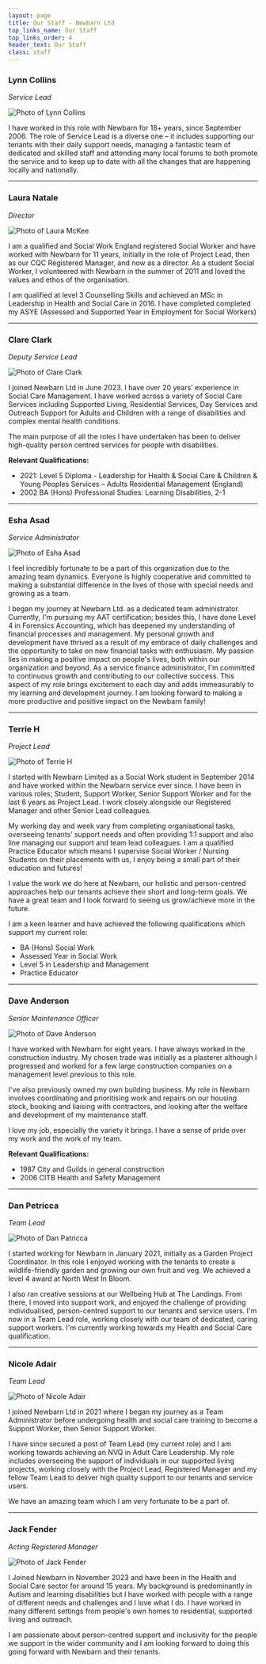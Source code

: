 ```yaml
---
layout: page
title: Our Staff - Newbarn Ltd
top_links_name: Our Staff
top_links_order: 4
header_text: Our Staff
class: staff
---
```


### **Lynn Collins**

_Service Lead_

![Photo of Lynn Collins](/img/lynn-collins.jpg)

I have worked in this role with Newbarn for 18+ years, since September 2006. The role of Service Lead is a diverse one – it includes supporting our tenants with their daily support needs, managing a fantastic team of dedicated and skilled staff and attending many local forums to both promote the service and to keep up to date with all the changes that are happening locally and nationally.

---

### **Laura Natale**

_Director_

![Photo of Laura McKee](/img/laura-mckee.jpg)

I am a qualified and Social Work England registered Social Worker and have worked with Newbarn for 11 years, initially in the role of Project Lead, then as our CQC Registered Manager, and now as a director. As a student Social Worker, I volunteered with Newbarn in the summer of 2011 and loved the values and ethos of the organisation.

I am qualified at level 3 Counselling Skills and achieved an MSc in Leadership in Health and Social Care in 2016. I have completed completed my ASYE (Assessed and Supported Year in Employment for Social Workers)

---

### **Clare Clark**

_Deputy Service Lead_

![Photo of Clare Clark](/img/clare-clark.jpg)

I joined Newbarn Ltd in June 2023. I have over 20 years’ experience in Social Care Management. I have worked across a variety of Social Care Services including Supported Living, Residential Services, Day Services and Outreach Support for Adults and Children with a range of disabilities and complex mental health conditions.

The main purpose of all the roles I have undertaken has been to deliver high-quality person centred services for people with disabilities.

**Relevant Qualifications:**

- 2021: Level 5 Diploma - Leadership for Health & Social Care & Children & Young Peoples Services – Adults Residential Management (England)
- 2002 BA (Hons) Professional Studies: Learning Disabilities, 2-1

---

### **Esha Asad**

_Service Administrator_

![Photo of Esha Asad](/img/esha-asad.jpg)

I feel incredibly fortunate to be a part of this organization due to the amazing team dynamics. Everyone is highly cooperative and committed to making a substantial difference in the lives of those with special needs and growing as a team.

I began my journey at Newbarn Ltd. as a dedicated team administrator. Currently, I'm pursuing my AAT certification; besides this, I have done Level 4 in Forensics Accounting, which has deepened my understanding of financial processes and management. My personal growth and development have thrived as a result of my embrace of daily challenges and the opportunity to take on new financial tasks with enthusiasm. My passion lies in making a positive impact on people's lives, both within our organization and beyond. As a service finance administrator, I'm committed to continuous growth and contributing to our collective success. This aspect of my role brings excitement to each day and adds immeasurably to my learning and development journey. I am looking forward to making a more productive and positive impact on the Newbarn family!

---

### **Terrie H**

_Project Lead_

![Photo of Terrie H](/img/terrie-h.jpg)

I started with Newbarn Limited as a Social Work student in September 2014 and have worked within the Newbarn service ever since. I have been in various roles; Student, Support Worker, Senior Support Worker and for the last 6 years as Project Lead. I work closely alongside our Registered Manager and other Senior Lead colleagues.

My working day and week vary from completing organisational tasks, overseeing tenants’ support needs and often providing 1:1 support and also line managing our support and team lead colleagues. I am a qualified Practice Educator which means I supervise Social Worker / Nursing Students on their placements with us, I enjoy being a small part of their education and futures!

I value the work we do here at Newbarn, our holistic and person-centred approaches help our tenants achieve their short and long-term goals. We have a great team and I look forward to seeing us grow/achieve more in the future.

I am a keen learner and have achieved the following qualifications which support my current role:

- BA (Hons) Social Work
- Assessed Year in Social Work
- Level 5 in Leadership and Management
- Practice Educator

---

### **Dave Anderson**

_Senior Maintenance Officer_

![Photo of Dave Anderson](/img/dave-anderson.jpg)

I have worked with Newbarn for eight years. I have always worked in the construction industry. My chosen trade was initially as a plasterer although I progressed and worked for a few large construction companies on a management level previous to this role.

I've also previously owned my own building business. My role in Newbarn involves coordinating and prioritising work and repairs on our housing stock, booking and liaising with contractors, and looking after the welfare and development of my maintenance staff.

I love my job, especially the variety it brings. I have a sense of pride over my work and the work of my team.

**Relevant Qualifications:**

- 1987 City and Guilds in general construction
- 2006 CITB Health and Safety Management

---

### **Dan Petricca**

_Team Lead_

![Photo of Dan Patricca](/img/dan-petricca.jpg)

I started working for Newbarn in January 2021, initially as a Garden Project Coordinator. In this role I enjoyed working with the tenants to create a wildlife-friendly garden and growing our own fruit and veg. We achieved a level 4 award at North West In Bloom.

I also ran creative sessions at our Wellbeing Hub at The Landings. From there, I moved into support work, and enjoyed the challenge of providing individualised, person-centred support to our tenants and service users. I'm now in a Team Lead role, working closely with our team of dedicated, caring support workers. I'm currently working towards my Health and Social Care qualification.

---

### **Nicole Adair**

_Team Lead_

![Photo of Nicole Adair](/img/nicole-adair.jpg)

I joined Newbarn Ltd in 2021 where I began my journey as a Team Administrator before undergoing health and social care training to become a Support Worker, then Senior Support Worker.

I have since secured a post of Team Lead (my current role) and I am working towards achieving an NVQ in Adult Care Leadership. My role includes overseeing the support of individuals in our supported living projects, working closely with the Project Lead, Registered Manager and my fellow Team Lead to deliver high quality support to our tenants and service users.

We have an amazing team which I am very fortunate to be a part of.

---

### **Jack Fender**

_Acting Registered Manager_

![Photo of Jack Fender](/img/jack-fender.jpg)

I Joined Newbarn in November 2023 and have been in the Health and Social Care sector for around 15 years. My background is predominantly in Autism and learning disabilities but I have worked with people with a range of different needs and challenges and I love what I do. I have worked in many different settings from people's own homes to residential, supported living and outreach.

I am passionate about person-centred support and inclusivity for the people we support in the wider community and I am looking forward to doing this going forward with Newbarn and their tenants.
